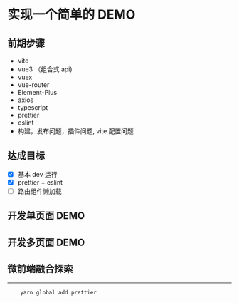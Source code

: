 # 实现一个简单的 DEMO

## 前期步骤

-   vite
-   vue3 （组合式 api)
-   vuex
-   vue-router
-   Element-Plus
-   axios
-   typescript
-   prettier 
-   eslint
-   构建，发布问题，插件问题, vite 配置问题

## 达成目标

-   [x] 基本 dev 运行
-   [x] prettier + eslint
-   [ ] 路由组件懒加载

## 开发单页面 DEMO

## 开发多页面 DEMO

## 微前端融合探索

---

```
    yarn global add prettier
```
